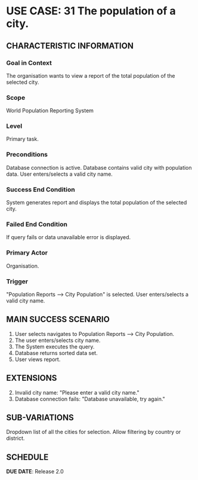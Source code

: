 # USE CASE: 31 The population of a city.

## CHARACTERISTIC INFORMATION

### Goal in Context

The organisation wants to view a report of the total population of the selected city.

### Scope

World Population Reporting System

### Level

Primary task.

### Preconditions

Database connection is active.
Database contains valid city with population data.
User enters/selects a valid city name.

### Success End Condition

System generates report and displays the total population of the selected city.

### Failed End Condition

If query fails or data unavailable error is displayed.

### Primary Actor

Organisation.

### Trigger

"Population Reports --> City Population" is selected.
User enters/selects a valid city name.

## MAIN SUCCESS SCENARIO

1. User selects navigates to Population Reports --> City Population.
2. The user enters/selects city name.
3. The System executes the query.
4. Database returns sorted data set.
5. User views report.

## EXTENSIONS

2. Invalid city name: "Please enter a valid city name."
3. Database connection fails: "Database unavailable, try again."

## SUB-VARIATIONS

Dropdown list of all the cities for selection.
Allow filtering by country or district.

## SCHEDULE

**DUE DATE**: Release 2.0
